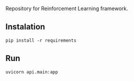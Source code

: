 Repository for Reinforcement Learning framework.


## Instalation

    pip install -r requirements

## Run

    uvicorn api.main:app
